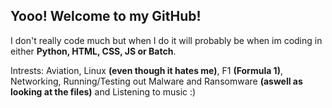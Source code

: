 ## Yooo! Welcome to my GitHub!

I don't really code much but when I do it will probably be when im coding in either **Python, HTML, CSS, JS or Batch**.

Intrests:
Aviation,
Linux **(even though it hates me)**,
F1 **(Formula 1)**,
Networking,
Running/Testing out Malware and Ransomware **(aswell as looking at the files)** and
Listening to music :)

<!--
**kitkatharry/kitkatharry** is a ✨ _special_ ✨ repository because its `README.md` (this file) appears on your GitHub profile.

Here are some ideas to get you started:

- 🔭 I’m currently working on ...
- 🌱 I’m currently learning ...
- 👯 I’m looking to collaborate on ...
- 🤔 I’m looking for help with ...
- 💬 Ask me about ...
- 📫 How to reach me: ...
- 😄 Pronouns: ...
- ⚡ Fun fact: ...
-->
